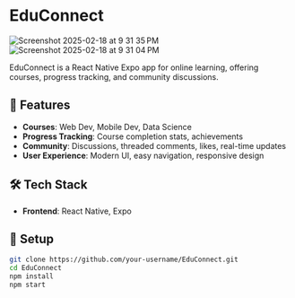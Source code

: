 # EduConnect
![Screenshot 2025-02-18 at 9 31 35 PM](https://github.com/user-attachments/assets/48a2336a-3725-4eb3-9bab-aac6315ff6ab)
![Screenshot 2025-02-18 at 9 31 04 PM](https://github.com/user-attachments/assets/8da21854-3aba-4422-a179-690dec652134)




EduConnect is a React Native Expo app for online learning, offering courses, progress tracking, and community discussions.

## 🚀 Features
- **Courses**: Web Dev, Mobile Dev, Data Science
- **Progress Tracking**: Course completion stats, achievements
- **Community**: Discussions, threaded comments, likes, real-time updates
- **User Experience**: Modern UI, easy navigation, responsive design

## 🛠 Tech Stack
- **Frontend**: React Native, Expo

## 🔧 Setup
```sh
git clone https://github.com/your-username/EduConnect.git
cd EduConnect
npm install
npm start
